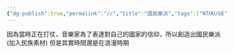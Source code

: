 ```yaml
---
{"dg-publish":true,"permalink":"//","title":"國民樂派","tags":["NTHU/GE"]}
---
```



因為當時正在打仗，音樂家為了表達對自己的國家的信仰，所以創造出國民樂派(加入民族素材)
但是其實時間還是在浪漫時期